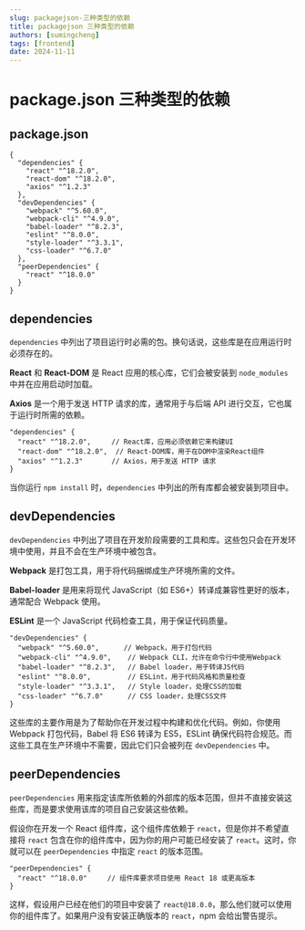 ```yaml
---
slug: packagejson-三种类型的依赖
title: packagejson 三种类型的依赖
authors: [sumingcheng]
tags: [frontend]
date: 2024-11-11
---
```


# package.json 三种类型的依赖

## package.json

```
{
  "dependencies" {
    "react" "^18.2.0",
    "react-dom" "^18.2.0",
    "axios" "^1.2.3"
  },
  "devDependencies" {
    "webpack" "^5.60.0",
    "webpack-cli" "^4.9.0",
    "babel-loader" "^8.2.3",
    "eslint" "^8.0.0",
    "style-loader" "^3.3.1",
    "css-loader" "^6.7.0"
  },
  "peerDependencies" {
    "react" "^18.0.0"
  }
}
```

## dependencies

`dependencies` 中列出了项目运行时必需的包。换句话说，这些库是在应用运行时必须存在的。

**React** 和 **React-DOM** 是 React 应用的核心库，它们会被安装到 `node_modules` 中并在应用启动时加载。

**Axios** 是一个用于发送 HTTP 请求的库，通常用于与后端 API 进行交互，它也属于运行时所需的依赖。

```
"dependencies" {
  "react" "^18.2.0",     // React库，应用必须依赖它来构建UI
  "react-dom" "^18.2.0",  // React-DOM库，用于在DOM中渲染React组件
  "axios" "^1.2.3"       // Axios，用于发送 HTTP 请求
}
```

当你运行 `npm install` 时，`dependencies` 中列出的所有库都会被安装到项目中。

## devDependencies

`devDependencies` 中列出了项目在开发阶段需要的工具和库。这些包只会在开发环境中使用，并且不会在生产环境中被包含。

**Webpack** 是打包工具，用于将代码捆绑成生产环境所需的文件。

**Babel-loader** 是用来将现代 JavaScript（如 ES6+）转译成兼容性更好的版本，通常配合 Webpack 使用。

**ESLint** 是一个 JavaScript 代码检查工具，用于保证代码质量。

```
"devDependencies" {
  "webpack" "^5.60.0",      // Webpack，用于打包代码
  "webpack-cli" "^4.9.0",    // Webpack CLI，允许在命令行中使用Webpack
  "babel-loader" "^8.2.3",   // Babel loader，用于转译JS代码
  "eslint" "^8.0.0",         // ESLint，用于代码风格和质量检查
  "style-loader" "^3.3.1",   // Style loader，处理CSS的加载
  "css-loader" "^6.7.0"      // CSS loader，处理CSS文件
}
```

这些库的主要作用是为了帮助你在开发过程中构建和优化代码。例如，你使用 Webpack 打包代码，Babel 将 ES6 转译为 ES5，ESLint 确保代码符合规范。而这些工具在生产环境中不需要，因此它们只会被列在 `devDependencies` 中。

## peerDependencies

`peerDependencies` 用来指定该库所依赖的外部库的版本范围，但并不直接安装这些库，而是要求使用该库的项目自己安装这些依赖。

假设你在开发一个 React 组件库，这个组件库依赖于 `react`，但是你并不希望直接将 `react` 包含在你的组件库中，因为你的用户可能已经安装了 `react`。这时，你就可以在 `peerDependencies` 中指定 `react` 的版本范围。

```
"peerDependencies" {
  "react" "^18.0.0"     // 组件库要求项目使用 React 18 或更高版本
}
```

这样，假设用户已经在他们的项目中安装了 `react@18.0.0`，那么他们就可以使用你的组件库了。如果用户没有安装正确版本的 `react`，npm 会给出警告提示。
